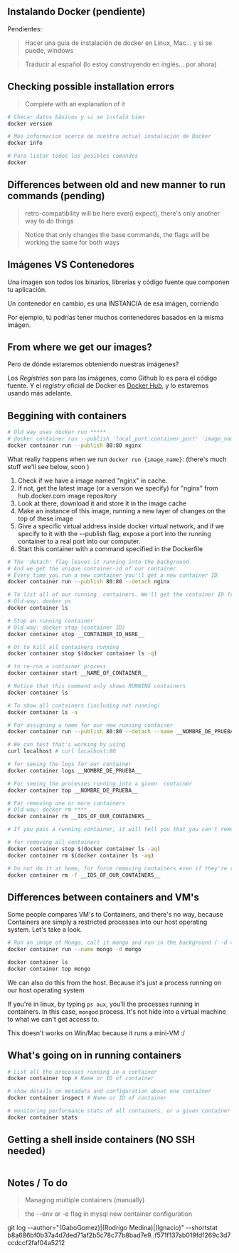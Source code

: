 ## Instalando Docker (pendiente)

Pendientes:

> Hacer una guia de instalación de docker en Linux, Mac... y si se puede, windows

> Traducir al español (lo estoy construyendo en inglés... por ahora)

## Checking possible installation errors

> Complete with an explanation of it

``` bash
# Checar datos básicos y si se instaló bien
docker version

# Mas informacion acerca de nuestra actual instalación de Docker
docker info

# Para listar todos los posibles comandos
docker
```

## Differences between old and new manner to run commands (pending)

> retro-compatibility will be here ever(i expect), there's only another way to do things

> Notice that only changes the base commands, the flags will be working the same for both ways

## Imágenes VS Contenedores

Una imagen son todos los binarios, librerias y código fuente que componen tu aplicación.

Un contenedor en cambio, es una INSTANCIA de esa imágen, corriendo

Por ejemplo, tú podrías tener muchos contenedores basados en la misma imágen.

## From where we get our images?

Pero de dónde estaremos obteniendo nuestras imágenes?

Los *Registries* son para las imágenes, como Github lo es para el código fuente. Y el *registry* oficial de Docker es [Docker Hub](https://hub.docker.com), y lo estaremos usando más adelante.


## Beggining with containers

``` bash
# Old way uses docker run *****
# docker container run --publish 'local_port:container_port' 'image_name'
docker container run --publish 80:80 nginx
```

What really happens when we run `docker run {image_name}`: (there's much stuff we'll see below, soon )

1. Check if we have a image named "nginx" in cache.
2. if not, get the latest image (or a version we specify) for "nginx" from hub.docker.com image repository
3. Look at there, download it and store it in the image cache 
4. Make an instance of this image, running a new layer of changes on the top of these image
5. Give a specific virtual address inside docker virtual network, and if we specify to it with the --publish flag, expose a port into the running container to a real port into our computer. 
6. Start this container with a command specified in the Dockerfile 


``` bash
# The 'detach' flag leaves it running into the background
# And we get the unique container-id of our container
# Every time you run a new container you'll get a new container ID
docker container run --publish 80:80 --detach nginx

# To list all of our running  containers. We'll get the container ID from it
# Old way: docker ps
docker container ls

# Stop an running container
# Old way: docker stop (container ID)
docker container stop __CONTAINER_ID_HERE__

# Or to kill all containers running
docker container stop $(docker container ls -q)

# to re-run a container process
docker container start __NAME_OF_CONTAINER__
```


``` bash
# Notice that this command only shows RUNNING containers
docker container ls

# To show all containers (including not running)
docker container ls -a

# For assigning a name for our new running container
docker container run --publish 80:80 --detach --name __NOMBRE_DE_PRUEBA__ nginx

# We can test that's working by using
curl localhost # curl localhost:80

# for seeing the logs for our container
docker container logs __NOMBRE_DE_PRUEBA__

# For seeing the processes running into a given  container
docker container top __NOMBRE_DE_PRUEBA__
```

``` bash
# For removing one or more containers
# Old way: docker rm ****
docker container rm __IDS_OF_OUR_CONTAINERS__

# If you pass a running container, it will tell you that you can't remove a running container 

# for removing all containers
docker container stop $(docker container ls -aq)
docker container rm $(docker container ls -aq)

# Do not do it at home, for force removing containers even if they're running
docker container rm -f __IDS_OF_OUR_CONTAINERS__
```

## Differences between containers and VM's

Some people compares VM's to Containers, and there's no way, because Containers are simply a restricted processes into our host operating system. Let's take a look. 

``` bash
# Run an image of Mongo, call it mongo and run in the background ( -d == --detach )
docker container run --name mongo -d mongo

docker container ls
docker container top mongo
```

We can also do this from the host. Because it's just a process running on our host operating system

If you're in linux, by typing `ps aux`, you'll the processes running in containers. In this case, `mongod` process.
It's not hide into a virtual machine to what we can't get access to. 



This doesn't works on Win/Mac because it runs a mini-VM :/ 

## What's going on in running containers

``` bash
# List all the processes running in a container
docker container top # Name or ID of container

# show details on metadata and configuration about one container
docker container inspect # Name or ID of container

# monitoring performance stats of all containers, or a given container 
docker container stats
```

## Getting a shell inside containers (NO SSH needed)


``` bash
```

## Notes / To do

> Managing multiple containers (manually)

> the --env or -e flag in mysql new container configuration

git log --author="\(GaboGomez\)\|\(Rodrigo Medina\)\|\(Ignacio\)" --shortstat b8a686bf0b37a4d7ded71af2b5c78c77b8bad7e9..f571f137ab019fdf269c3d7ccdccf2faf04a5212